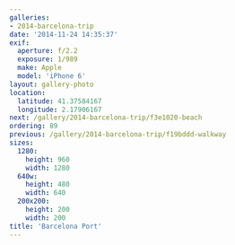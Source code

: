 ```yaml
---
galleries:
- 2014-barcelona-trip
date: '2014-11-24 14:35:37'
exif:
  aperture: f/2.2
  exposure: 1/989
  make: Apple
  model: 'iPhone 6'
layout: gallery-photo
location:
  latitude: 41.37584167
  longitude: 2.17906167
next: /gallery/2014-barcelona-trip/f3e1020-beach
ordering: 89
previous: /gallery/2014-barcelona-trip/f19bddd-walkway
sizes:
  1280:
    height: 960
    width: 1280
  640w:
    height: 480
    width: 640
  200x200:
    height: 200
    width: 200
title: 'Barcelona Port'
---
```

